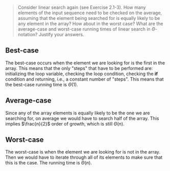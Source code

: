 > Consider linear search again (see Exercise 2.1-3). How many elements of the
> input sequence need to be checked on the average, assuming that the element
> being searched for is equally likely to be any element in the array? How
> about in the worst case? What are the average-case and worst-case running
> times of linear search in $\Theta$-notation? Justify your answers.

## Best-case

The best-case occurs when the element we are looking for is the first in the
array. This means that the only "steps" that have to be performed are:
initializing the loop variable, checking the loop condition, checking the
**if** condition and returning, i.e., a constant number of "steps". This means
that the best-case running time is $\Theta(1)$.

## Average-case

Since any of the array elements is equally likely to be the one we are
searching for, on average we would have to search half of the array. This
implies $\frac{n}{2}$ order of growth, which is still $\Theta(n)$.

## Worst-case

The worst-case is when the element we are looking for is not in the array. Then
we would have to iterate through all of its elements to make sure that this is
the case. The running time is $\Theta(n)$.
